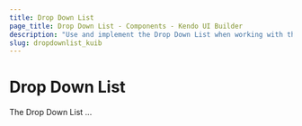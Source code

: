 ```yaml
---
title: Drop Down List
page_title: Drop Down List - Components - Kendo UI Builder
description: "Use and implement the Drop Down List when working with the Kendo UI Builder tool for creating and managing Angular and AngularJS-based web applications."
slug: dropdownlist_kuib
---
```


# Drop Down List

The Drop Down List ...

<!-- screen -->
